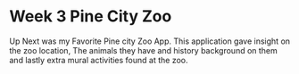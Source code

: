 # Week 3 Pine City Zoo
Up Next was my Favorite Pine city Zoo App. This application gave insight on the zoo location, The animals they have and history background on them and lastly extra mural activities found at the zoo.
